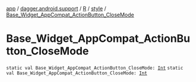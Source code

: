 [app](../../../index.md) / [dagger.android.support](../../index.md) / [R](../index.md) / [style](index.md) / [Base_Widget_AppCompat_ActionButton_CloseMode](./-base_-widget_-app-compat_-action-button_-close-mode.md)

# Base_Widget_AppCompat_ActionButton_CloseMode

`static val Base_Widget_AppCompat_ActionButton_CloseMode: `[`Int`](https://kotlinlang.org/api/latest/jvm/stdlib/kotlin/-int/index.html)
`static val Base_Widget_AppCompat_ActionButton_CloseMode: `[`Int`](https://kotlinlang.org/api/latest/jvm/stdlib/kotlin/-int/index.html)